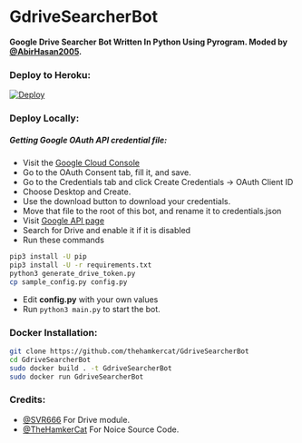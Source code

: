 # GdriveSearcherBot
**Google Drive Searcher Bot Written In Python Using Pyrogram.
Moded by [@AbirHasan2005](https://github.com/AbirHasan2005).**

### Deploy to Heroku:
[![Deploy](https://www.herokucdn.com/deploy/button.svg)](https://heroku.com/deploy?template=https://github.com/AbirHasan2005/GdriveSearcherBot)

### Deploy Locally:
##### Getting Google OAuth API credential file:
- Visit the [Google Cloud Console](https://console.developers.google.com/apis/credentials)
- Go to the OAuth Consent tab, fill it, and save.
- Go to the Credentials tab and click Create Credentials -> OAuth Client ID
- Choose Desktop and Create.
- Use the download button to download your credentials.
- Move that file to the root of this bot, and rename it to credentials.json
- Visit [Google API page](https://console.developers.google.com/apis/library)
- Search for Drive and enable it if it is disabled
- Run these commands

```sh
pip3 install -U pip
pip3 install -U -r requirements.txt
python3 generate_drive_token.py
cp sample_config.py config.py
```
- Edit **config.py** with your own values
- Run  ```python3 main.py```  to start the bot.

### Docker Installation:
```sh
git clone https://github.com/thehamkercat/GdriveSearcherBot
cd GdriveSearcherBot
sudo docker build . -t GdriveSearcherBot
sudo docker run GdriveSearcherBot
```
### Credits:
- [@SVR666](https://github.com/SVR666) For Drive module.
- [@TheHamkerCat](https://github.com/TheHamkerCat/) For Noice Source Code.